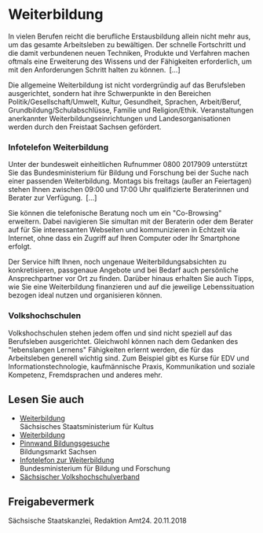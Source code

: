 # Weiterbildung

In vielen Berufen reicht die berufliche Erstausbildung allein nicht mehr aus, um das gesamte Arbeitsleben zu bewältigen. Der schnelle Fortschritt und die damit verbundenen neuen Techniken, Produkte und Verfahren machen oftmals eine Erweiterung des Wissens und der Fähigkeiten erforderlich, um mit den Anforderungen Schritt halten zu können. [...]

Die allgemeine Weiterbildung ist nicht vordergründig auf das Berufsleben ausgerichtet, sondern hat ihre Schwerpunkte in den Bereichen Politik/Gesellschaft/Umwelt, Kultur, Gesundheit, Sprachen, Arbeit/Beruf, Grundbildung/Schulabschlüsse, Familie und Religion/Ethik. Veranstaltungen anerkannter Weiterbildungseinrichtungen und Landesorganisationen werden durch den Freistaat Sachsen gefördert.

### Infotelefon Weiterbildung

Unter der bundesweit einheitlichen Rufnummer 0800 2017909 unterstützt Sie das Bundesministerium für Bildung und Forschung bei der Suche nach einer passenden Weiterbildung. Montags bis freitags (außer an Feiertagen) stehen Ihnen zwischen 09:00 und 17:00 Uhr qualifizierte Beraterinnen und Berater zur Verfügung. [...]

Sie können die telefonische Beratung noch um ein "Co-Browsing" erweitern. Dabei navigieren Sie simultan mit der Beraterin oder dem Berater auf für Sie interessanten Webseiten und kommunizieren in Echtzeit via Internet, ohne dass ein Zugriff auf Ihren Computer oder Ihr Smartphone erfolgt.

Der Service hilft Ihnen, noch ungenaue Weiterbildungsabsichten zu konkretisieren, passgenaue Angebote und bei Bedarf auch persönliche Ansprechpartner vor Ort zu finden. Darüber hinaus erhalten Sie auch Tipps, wie Sie eine Weiterbildung finanzieren und auf die jeweilige Lebenssituation bezogen ideal nutzen und organisieren können.

### Volkshochschulen

Volkshochschulen stehen jedem offen und sind nicht speziell auf das Berufsleben ausgerichtet. Gleichwohl können nach dem Gedanken des "lebenslangen Lernens" Fähigkeiten erlernt werden, die für das Arbeitsleben generell wichtig sind. Zum Beispiel gibt es Kurse für EDV und Informationstechnologie, kaufmännische Praxis, Kommunikation und soziale Kompetenz, Fremdsprachen und anderes mehr.

## Lesen Sie auch

* [Weiterbildung](http://www.weiterbildung.sachsen.de/ "Sächsisches Staatsministerium für Kultus: Weiterbildung")  
  Sächsisches Staatsministerium für Kultus
* [Weiterbildung](http://www.bildungsmarkt-sachsen.de/weiterbildung.php "Bildungsmarkt Sachsen: Weiterbildung")
* [Pinnwand Bildungsgesuche](https://www.bildungsmarkt-sachsen.de/interaktiv/search/searchext/clear:1 "Bildungsmarkt: Bildungsgesuche")  
  Bildungsmarkt Sachsen
* [Infotelefon zur Weiterbildung](https://www.bmbf.de/de/servicetelefon-zur-weiterbildung-1369.html "Infotelefon Weiterbildung (BMBF)")  
  Bundesministerium für Bildung und Forschung
* [Sächsischer Volkshochschulverband](https://www.vhs-sachsen.de/ "Sächsicher Volkshochschulverband e.V.")

## Freigabevermerk

Sächsische Staatskanzlei, Redaktion Amt24. 20.11.2018
